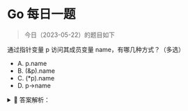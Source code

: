 # Go 每日一题

> 今日（2023-05-22）的题目如下

通过指针变量 p 访问其成员变量 name，有哪几种方式？（多选）

- A. p.name
- B. (&p).name
- C. (*p).name
- D. p->name

<details>
<summary style="cursor: pointer">🔑 答案解析：</summary>
<div>

参考答案：AC

参考解析：& 取址运算符，* 指针解引用。

</div>
</details>
